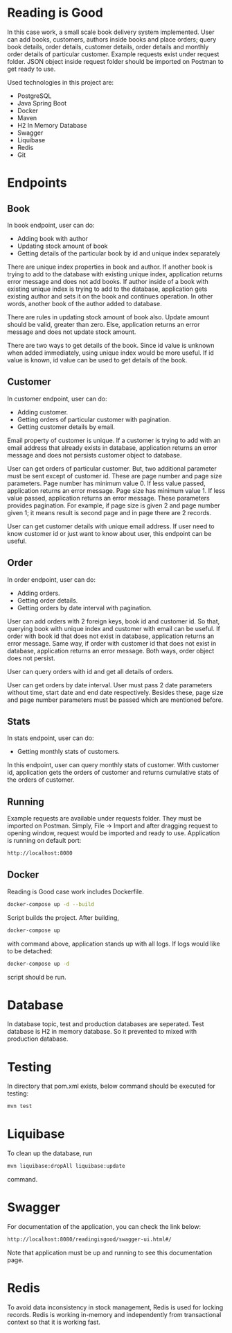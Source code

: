 
# Reading is Good



In this case work, a small scale book delivery system implemented. User can add books, customers, authors inside books and place orders; query book details, order details, customer details, order details and monthly order details of particular customer. Example requests exist under request folder. JSON object inside request folder should be imported on Postman to get ready to use.

Used technologies in this project are:

- PostgreSQL
- Java Spring Boot
- Docker
- Maven
- H2 In Memory Database
- Swagger
- Liquibase
- Redis
- Git

# Endpoints

## Book

In book endpoint, user can do:
- Adding book with author
- Updating stock amount of book
- Getting details of the particular book by id and unique index separately

There are unique index properties in book and author. If another book is trying to add to the database with existing unique index, application returns error message and does not add books. If author inside of a book with existing unique index is trying to add to the database, application gets existing author and sets it on the book and continues operation. In other words, another book of the author added to database.

There are rules in updating stock amount of book also. Update amount should be valid, greater than zero. Else, application returns an error message and does not update stock amount.

There are two ways to get details of the book. Since id value is unknown when added immediately, using unique index would be more useful. If id value is known, id value can be used to get details of the book.

## Customer

In customer endpoint, user can do:
- Adding customer.
- Getting orders of particular customer with pagination.
- Getting customer details by email.

Email property of customer is unique. If a customer is trying to add with an email address that already exists in database, application returns an error message and does not persists customer object to database.

User can get orders of particular customer. But, two additional parameter must be sent except of customer id. These are page number and page size parameters. Page number has minimum value 0. If less value passed, application returns an error message. Page size has minimum value 1. If less value passed, application returns an error message. These parameters provides pagination. For example, if page size is given 2 and page number given 1; it means result is second page and in page there are 2 records.

User can get customer details with unique email address. If user need to know customer id or just want to know about user, this endpoint can be useful.

## Order

In order endpoint, user can do:
- Adding orders.
- Getting order details.
- Getting orders by date interval with pagination.

User can add orders with 2 foreign keys, book id and customer id. So that, querying book with unique index and customer with email can be useful. If order with book id that does not exist in database, application returns an error message. Same way, if order with customer id that does not exist in database, application returns an error message. Both ways, order object does not persist.

User can query orders with id and get all details of orders. 

User can get orders by date interval. User must pass 2 date parameters without time, start date and end date respectively. Besides these, page size and page number parameters must be passed which are mentioned before.

## Stats

In stats endpoint, user can do:
- Getting monthly stats of customers.

In this endpoint, user can query monthly stats of customer. With customer id, application gets the orders of customer and returns cumulative stats of the orders of customer.

## Running

Example requests are available under requests folder. They must be imported on Postman. Simply, File -> Import and after dragging request to opening window, request would be imported and ready to use.
Application is running on default port:
```sh
http://localhost:8080
```

## Docker

Reading is Good case work includes Dockerfile.
```sh
docker-compose up -d --build
```

Script builds the project. After building, 

```sh
docker-compose up
```

with command above, application stands up with all logs. If logs would like to be detached:

```sh
docker-compose up -d 
```

script should be run. 

# Database

In database topic, test and production databases are seperated. Test database is H2 in memory database. So it prevented to mixed with production database. 

# Testing

In directory that pom.xml exists, below command should be executed for testing:

```sh
mvn test
```

# Liquibase

To clean up the database, run 
```sh
mvn liquibase:dropAll liquibase:update
```
command.

# Swagger

For documentation of the application, you can check the link below:

```sh
http://localhost:8080/readingisgood/swagger-ui.html#/
```
Note that application must be up and running to see this documentation page.

# Redis

To avoid data inconsistency in stock management, Redis is used for locking records. Redis is working in-memory and independently from transactional context so that it is working fast.
